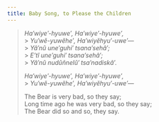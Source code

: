 ```yaml
---
title: Baby Song, to Please the Children
---
```


> _Ha′wiye′-hyuwe′, Ha′wiye′-hyuwe′,_<br /> > _Yu′wĕ-yuwĕhe′, Ha′wiyĕhyu′-uwe′—_<br /> > _Yâ′nû une′guhi′ tsana′sehâ′;_<br /> > _Eʼtĭ une′guhi′ tsana′sehâ′;_<br /> > _Yâ′nû nudûñnelû′ tsa′nadiskâ′._<br />
>
> _Ha′wiye′-hyuwe′, Ha′wiye′-hyuwe′,_<br /> > _Yu′wĕ-yuwĕhe′, Ha′wiyĕhyu′-uwe′—_<br />
>
> The Bear is very bad, so they say;<br />
> Long time ago he was very bad, so they say;<br />
> The Bear did so and so, they say.<br />
